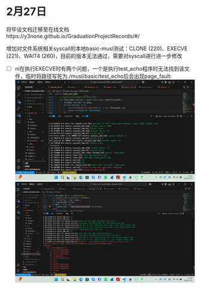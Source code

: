 # 2月27日

将毕设文档迁移至在线文档https://y3none.github.io/GraduationProjectRecords/#/

增加对文件系统相关syscall的本地basic-musl测试：CLONE (220)、EXECVE (221)、WAIT4 (260)，目前的版本无法通过，需要对syscall进行进一步修改

- [ ] ni在执行EXECVE时有两个问题，一个是执行test_echo程序时无法找到该文件，临时将路径写死为./musl/basic/test_echo后会出现page_fault:
![](../../asserts/day227-1.png ':class=myImageClass')
![](../../asserts/day227-2.png ':class=myImageClass')
